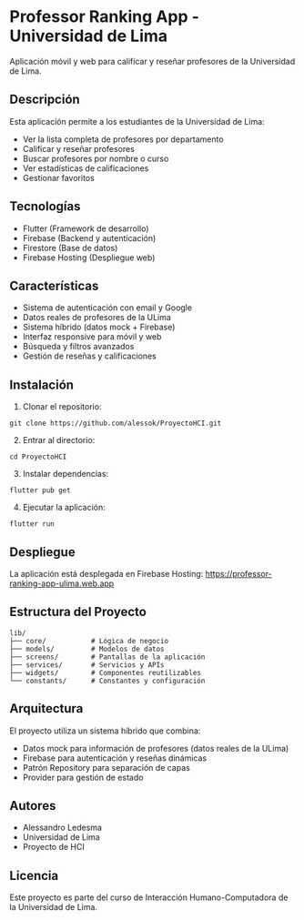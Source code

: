 # Professor Ranking App - Universidad de Lima

Aplicación móvil y web para calificar y reseñar profesores de la Universidad de Lima.

## Descripción

Esta aplicación permite a los estudiantes de la Universidad de Lima:
- Ver la lista completa de profesores por departamento
- Calificar y reseñar profesores
- Buscar profesores por nombre o curso
- Ver estadísticas de calificaciones
- Gestionar favoritos

## Tecnologías

- Flutter (Framework de desarrollo)
- Firebase (Backend y autenticación)
- Firestore (Base de datos)
- Firebase Hosting (Despliegue web)

## Características

- Sistema de autenticación con email y Google
- Datos reales de profesores de la ULima
- Sistema híbrido (datos mock + Firebase)
- Interfaz responsive para móvil y web
- Búsqueda y filtros avanzados
- Gestión de reseñas y calificaciones

## Instalación

1. Clonar el repositorio:
```
git clone https://github.com/alessok/ProyectoHCI.git
```

2. Entrar al directorio:
```
cd ProyectoHCI
```

3. Instalar dependencias:
```
flutter pub get
```

4. Ejecutar la aplicación:
```
flutter run
```

## Despliegue

La aplicación está desplegada en Firebase Hosting:
https://professor-ranking-app-ulima.web.app

## Estructura del Proyecto

```
lib/
├── core/           # Lógica de negocio
├── models/         # Modelos de datos
├── screens/        # Pantallas de la aplicación
├── services/       # Servicios y APIs
├── widgets/        # Componentes reutilizables
└── constants/      # Constantes y configuración
```

## Arquitectura

El proyecto utiliza un sistema híbrido que combina:
- Datos mock para información de profesores (datos reales de la ULima)
- Firebase para autenticación y reseñas dinámicas
- Patrón Repository para separación de capas
- Provider para gestión de estado

## Autores

- Alessandro Ledesma
- Universidad de Lima
- Proyecto de HCI

## Licencia

Este proyecto es parte del curso de Interacción Humano-Computadora de la Universidad de Lima. 